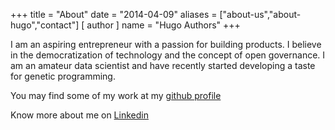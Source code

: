 +++
title = "About"
date = "2014-04-09"
aliases = ["about-us","about-hugo","contact"]
[ author ]
  name = "Hugo Authors"
+++

I am an aspiring entrepreneur with a passion for building products. I believe in the democratization of technology and the concept of open governance. I am an amateur data scientist and have recently started developing a taste for genetic programming. 

You may find some of my work at my
[github profile](http://github.com/picklehari)

Know more about me on [Linkedin](http://linkedin.com/in/picklehari)